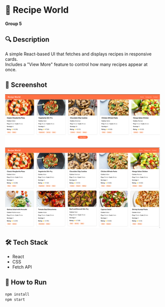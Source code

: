 # 🍕 Recipe World  
**Group 5**

## 🔍 Description  
A simple React-based UI that fetches and displays recipes in responsive cards.  
Includes a "View More" feature to control how many recipes appear at once.

## 📸 Screenshot  
![Final UI Screenshot 1](./screenshot1.png)  
![Final UI Screenshot 2](./screenshot2.png)

## 🛠️ Tech Stack  
- React  
- CSS 
- Fetch API  

## 🚀 How to Run  
```bash
npm install
npm start
